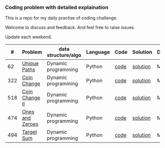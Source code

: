 ### Coding problem with detailed explaination

This is a repo for my daily practise of coding challenge.

Welcome to discuss and feedback. And feel free to raise issues.

Update each weekend.


| #    | Problem      | data structure/algo    |   Language   |  Code   |    Solution   |   Difficulty  |    Date  |
| ---- | -----------| ------- |------- | ------- |  ------- |  ------- | ------- |
| 62 |[Unique Paths](https://leetcode-cn.com/problems/unique-paths/)|Dynamic programming|Python|[code](https://github.com/Cli98/Algorithm-collection/blob/main/problem%20set/62.%20Unique%20Paths.py)|[solution](https://github.com/Cli98/Algorithm-collection/blob/main/solution/62.%20Unique%20Paths.md) |Medium| 02/13/2022
| 322 |[Coin Change](https://leetcode-cn.com/problems/coin-change/)|Dynamic programming|Python|[code](https://github.com/Cli98/Algorithm-collection/blob/main/problem%20set/322.%20Coin%20Change.py)|[solution](https://github.com/Cli98/Algorithm-collection/blob/main/solution/322.%20Coin%20Change.md) |Medium| 02/20/2022
| 518 |[Coin Change II](https://leetcode-cn.com/problems/coin-change-2/)|Dynamic programming|Python|[code](https://github.com/Cli98/Algorithm-collection/blob/main/problem%20set/518.%20Coin%20Change%202.py)|[solution](https://github.com/Cli98/Algorithm-collection/blob/main/problem%20set/518.%20Coin%20Change%202.py) |Medium| 02/20/2022
| 474 |[Ones and Zeroes](https://leetcode-cn.com/problems/ones-and-zeroes/)|Dynamic programming|Python|[code](https://github.com/Cli98/Algorithm-collection/blob/main/problem%20set/474.%20Ones%20and%20Zeroes.py)|[solution](https://github.com/Cli98/Algorithm-collection/blob/main/problem%20set/474.%20Ones%20and%20Zeroes.py) |Medium| 02/20/2022
| 494 |[Target Sum](https://leetcode-cn.com/problems/target-sum/)|Dynamic programming|Python|[code](https://github.com/Cli98/Algorithm-collection/blob/main/problem%20set/494.%20target_sum.py)|[solution](https://github.com/Cli98/Algorithm-collection/blob/main/problem%20set/494.%20target_sum.py) |Medium| 02/20/2022
